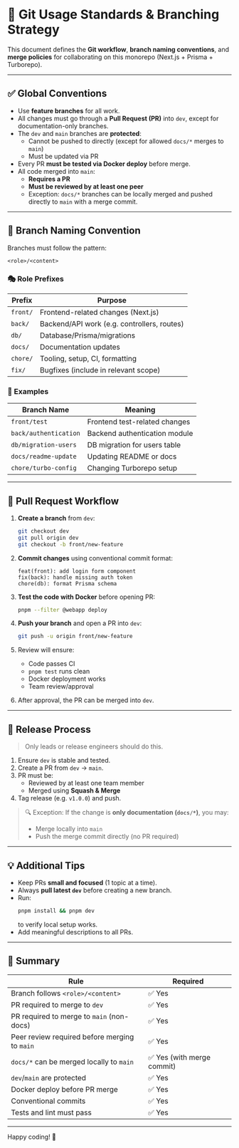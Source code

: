 # 🧩 Git Usage Standards & Branching Strategy

This document defines the **Git workflow**, **branch naming conventions**, and **merge policies** for collaborating on this monorepo (Next.js + Prisma + Turborepo).

---

## ✅ Global Conventions

- Use **feature branches** for all work.
- All changes must go through a **Pull Request (PR)** into `dev`, except for documentation-only branches.
- The `dev` and `main` branches are **protected**:
  - Cannot be pushed to directly (except for allowed `docs/*` merges to `main`)
  - Must be updated via PR
- Every PR **must be tested via Docker deploy** before merge.
- All code merged into `main`:
  - **Requires a PR**
  - **Must be reviewed by at least one peer**
  - Exception: `docs/*` branches can be locally merged and pushed directly to `main` with a merge commit.

---

## 🌿 Branch Naming Convention

Branches must follow the pattern:

```
<role>/<content>
```

### 🎭 Role Prefixes

| Prefix    | Purpose                          |
|-----------|----------------------------------|
| `front/`  | Frontend-related changes (Next.js) |
| `back/`   | Backend/API work (e.g. controllers, routes) |
| `db/`     | Database/Prisma/migrations        |
| `docs/`   | Documentation updates             |
| `chore/`  | Tooling, setup, CI, formatting    |
| `fix/`    | Bugfixes (include in relevant scope) |

### 🧠 Examples

| Branch Name         | Meaning                             |
|---------------------|-------------------------------------|
| `front/test`        | Frontend test-related changes       |
| `back/authentication` | Backend authentication module      |
| `db/migration-users`  | DB migration for users table       |
| `docs/readme-update`  | Updating README or docs            |
| `chore/turbo-config`  | Changing Turborepo setup           |

---

## 🔁 Pull Request Workflow

1. **Create a branch** from `dev`:
   ```bash
   git checkout dev
   git pull origin dev
   git checkout -b front/new-feature
   ```

2. **Commit changes** using conventional commit format:
   ```
   feat(front): add login form component
   fix(back): handle missing auth token
   chore(db): format Prisma schema
   ```

3. **Test the code with Docker** before opening PR:
   ```bash
   pnpm --filter @webapp deploy
   ```

4. **Push your branch** and open a PR into `dev`:
   ```bash
   git push -u origin front/new-feature
   ```

5. Review will ensure:
   - Code passes CI
   - `pnpm test` runs clean
   - Docker deployment works
   - Team review/approval

6. After approval, the PR can be merged into `dev`.

---

## 🚀 Release Process

> Only leads or release engineers should do this.

1. Ensure `dev` is stable and tested.
2. Create a PR from `dev` → `main`.
3. PR must be:
   - Reviewed by at least one team member
   - Merged using **Squash & Merge**
4. Tag release (e.g. `v1.0.0`) and push.

> 🔍 Exception: If the change is **only documentation (`docs/*`)**, you may:
> - Merge locally into `main`
> - Push the merge commit directly (no PR required)

---

## 💡 Additional Tips

- Keep PRs **small and focused** (1 topic at a time).
- Always **pull latest `dev`** before creating a new branch.
- Run:
   ```bash
   pnpm install && pnpm dev
   ```
   to verify local setup works.
- Add meaningful descriptions to all PRs.

---

## 🧾 Summary

| Rule                                               | Required |
|----------------------------------------------------|----------|
| Branch follows `<role>/<content>`                 | ✅ Yes |
| PR required to merge to `dev`                     | ✅ Yes |
| PR required to merge to `main` (non-docs)         | ✅ Yes |
| Peer review required before merging to `main`     | ✅ Yes |
| `docs/*` can be merged locally to `main`          | ✅ Yes (with merge commit) |
| `dev`/`main` are protected                         | ✅ Yes |
| Docker deploy before PR merge                     | ✅ Yes |
| Conventional commits                               | ✅ Yes |
| Tests and lint must pass                           | ✅ Yes |

---

Happy coding! 🚀
